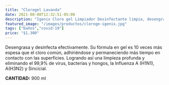 ```yaml
--- 
title: "Clorogel Lavanda"
date: 2021-08-08T12:32:51-05:00
description: "Igenix Cloro gel Limpiador Desinfectante limpia, desengrasa y desinfecta efectivamente, de venta en Aslimp Iquique, Chile"
featured_image: "/images/productos/cloroge-igenix.jpg"
tags: ["baños","covid-19"]
price: "$1.300"
---
```

Desengrasa y desinfecta efectivamente. Su fórmula en gel es 10 veces más espesa que el cloro común, adhiriéndose y permaneciendo más tiempo en contacto con las superficies. Logrando así una limpieza profunda y eliminando el 99,9% de virus, bacterias y hongos, la Influenza A (H1N1), A(H3N2) y Sincicial.

**CANTIDAD:** 900 ml
